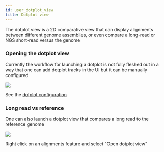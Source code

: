 ```yaml
---
id: user_dotplot_view
title: Dotplot view
---
```


The dotplot view is a 2D comparative view that can display alignments between
different genome assemblies, or even compare a long-read or NGS short-read
versus the genome

### Opening the dotplot view

Currently the workflow for launching a dotplot is not fully fleshed out
in a way that one can add dotplot tracks in the UI but it can be manually configured

![](/jb2/img/dotplot.png)

See the [dotplot configuration](config_dotplot)

### Long read vs reference

One can also launch a dotplot view that compares a long read to the reference genome

![](/jb2/img/dotplot_longread.png)

Right click on an alignments feature and select "Open dotplot view"
